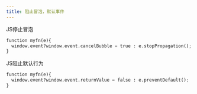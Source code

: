 ```yaml
---
title: 阻止冒泡，默认事件
---
```

JS停止冒泡
``` python  
function myfn(e){
  window.event?window.event.cancelBubble = true : e.stopPropagation();
}
```

JS阻止默认行为
``` python  
function myfn(e){
  window.event?window.event.returnValue = false : e.preventDefault();
}
```
